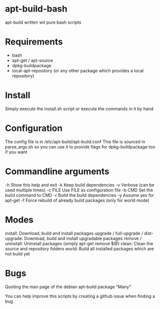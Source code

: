 # apt-build-bash
 apt-build written wit pure bash scripts

# Requirements
 - bash
 - apt-get / apt-source
 - dpkg-buildpackage
 - local-apt-repository (or any other package which provides a local repository)

# Install
Simply execute the install.sh script or execute the commands in it by hand

# Configuration
The config file is in /etc/apt-build/apt-build.conf
This file is sourced in parse_args.sh so you can use it to provide flags
for dpkg-buildpackage too if you want

# Commandline arguments
-h       Show this help and exit
-k       Keep build dependencies
-v       Verbose (can be used multiple times)
-c FILE  Use FILE as configuration file
-b CMD   Set the build command to CMD
-r       Build the build dependencies
-y       Assume yes for apt-get
-f       Force rebuild of already build packages (only for world mode)

# Modes
install:  Download, build and install packages
upgrade / full-upgrade / dist-upgrade:  Download, build and install upgradable packages
remove / uninstall: Uninstall packages (simply apt-get remove $@)
clean:  Clean the source and repository folders
world:  Build all installed packages which are not build yet

# Bugs
Quoting the man page of the debian apt-build package
"Many"

You can help improve this scripts by creating a github issue when finding a bug
